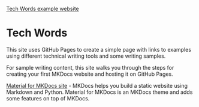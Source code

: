 [Tech Words example website](https://techwords.github.io)

# Tech Words

This site uses GitHub Pages to create a simple page with links to examples using different technical writing tools and some writing samples. 

For sample writing content, this site walks you through the steps for creating your first MKDocs website and hosting it on GitHub Pages.

[Material for MKDocs site](https://squidfunk.github.io/mkdocs-material/) - MKDocs helps you build a static website using Markdown and Python. Material for MKDocs is an MKDocs theme and adds some features on top of MKDocs.
